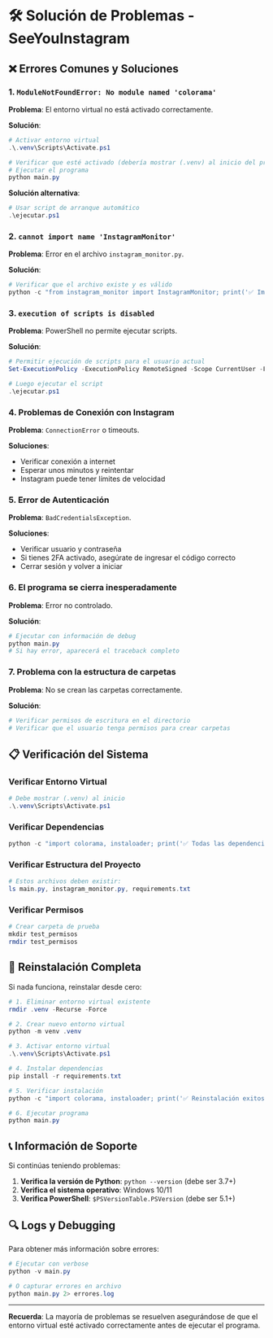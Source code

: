 # 🛠️ Solución de Problemas - SeeYouInstagram

## ❌ Errores Comunes y Soluciones

### 1. `ModuleNotFoundError: No module named 'colorama'`

**Problema**: El entorno virtual no está activado correctamente.

**Solución**:
```powershell
# Activar entorno virtual
.\.venv\Scripts\Activate.ps1

# Verificar que esté activado (debería mostrar (.venv) al inicio del prompt)
# Ejecutar el programa
python main.py
```

**Solución alternativa**:
```powershell
# Usar script de arranque automático
.\ejecutar.ps1
```

### 2. `cannot import name 'InstagramMonitor'`

**Problema**: Error en el archivo `instagram_monitor.py`.

**Solución**:
```powershell
# Verificar que el archivo existe y es válido
python -c "from instagram_monitor import InstagramMonitor; print('✅ Importación exitosa')"
```

### 3. `execution of scripts is disabled`

**Problema**: PowerShell no permite ejecutar scripts.

**Solución**:
```powershell
# Permitir ejecución de scripts para el usuario actual
Set-ExecutionPolicy -ExecutionPolicy RemoteSigned -Scope CurrentUser -Force

# Luego ejecutar el script
.\ejecutar.ps1
```

### 4. Problemas de Conexión con Instagram

**Problema**: `ConnectionError` o timeouts.

**Soluciones**:
- Verificar conexión a internet
- Esperar unos minutos y reintentar
- Instagram puede tener límites de velocidad

### 5. Error de Autenticación

**Problema**: `BadCredentialsException`.

**Soluciones**:
- Verificar usuario y contraseña
- Si tienes 2FA activado, asegúrate de ingresar el código correcto
- Cerrar sesión y volver a iniciar

### 6. El programa se cierra inesperadamente

**Problema**: Error no controlado.

**Solución**:
```powershell
# Ejecutar con información de debug
python main.py
# Si hay error, aparecerá el traceback completo
```

### 7. Problema con la estructura de carpetas

**Problema**: No se crean las carpetas correctamente.

**Solución**:
```powershell
# Verificar permisos de escritura en el directorio
# Verificar que el usuario tenga permisos para crear carpetas
```

## 📋 Verificación del Sistema

### Verificar Entorno Virtual
```powershell
# Debe mostrar (.venv) al inicio
.\.venv\Scripts\Activate.ps1
```

### Verificar Dependencias
```powershell
python -c "import colorama, instaloader; print('✅ Todas las dependencias OK')"
```

### Verificar Estructura del Proyecto
```powershell
# Estos archivos deben existir:
ls main.py, instagram_monitor.py, requirements.txt
```

### Verificar Permisos
```powershell
# Crear carpeta de prueba
mkdir test_permisos
rmdir test_permisos
```

## 🚀 Reinstalación Completa

Si nada funciona, reinstalar desde cero:

```powershell
# 1. Eliminar entorno virtual existente
rmdir .venv -Recurse -Force

# 2. Crear nuevo entorno virtual
python -m venv .venv

# 3. Activar entorno virtual
.\.venv\Scripts\Activate.ps1

# 4. Instalar dependencias
pip install -r requirements.txt

# 5. Verificar instalación
python -c "import colorama, instaloader; print('✅ Reinstalación exitosa')"

# 6. Ejecutar programa
python main.py
```

## 📞 Información de Soporte

Si continúas teniendo problemas:

1. **Verifica la versión de Python**: `python --version` (debe ser 3.7+)
2. **Verifica el sistema operativo**: Windows 10/11
3. **Verifica PowerShell**: `$PSVersionTable.PSVersion` (debe ser 5.1+)

## 🔍 Logs y Debugging

Para obtener más información sobre errores:

```powershell
# Ejecutar con verbose
python -v main.py

# O capturar errores en archivo
python main.py 2> errores.log
```

---

**Recuerda**: La mayoría de problemas se resuelven asegurándose de que el entorno virtual esté activado correctamente antes de ejecutar el programa.
